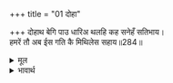 +++
title = "01 दोहा"

+++
दोहाथ बेगि पाउ धारिअ थलहि कह सनेहँ सतिभाय।  
हमरें तौ अब ईस गति कै मिथिलेस सहाय॥284॥  

<details><summary>मूल</summary>

दोहाथ बेगि पाउ धारिअ थलहि कह सनेहँ सतिभाय।  
हमरें तौ अब ईस गति कै मिथिलेस सहाय॥284॥  
</details>

<details><summary>भावार्थ</summary>

और प्रेम सहित सद्भाव से बोलीं- अब आप शीघ्र डेरे को पधारिए। हमारे तो अब ईश्वर ही गति हैं, अथवा मिथिलेश्वर जनकजी सहायक हैं॥284॥  
</details>



